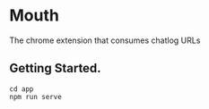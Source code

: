 # Mouth
The chrome extension that consumes chatlog URLs 

## Getting Started.
```
cd app
npm run serve
```